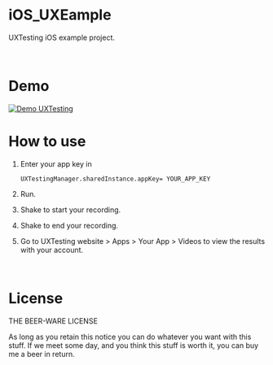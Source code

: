 # iOS_UXEample

UXTesting iOS example project.

<br>

# Demo

[![Demo UXTesting](http://share.gifyoutube.com/KzM3WW.gif)](https://www.youtube.com/watch?v=o56_SBfbk3Q)

# How to use

1. Enter your app key in 



	``UXTestingManager.sharedInstance.appKey= YOUR_APP_KEY ``
 


2. Run.

3. Shake to start your recording.

4. Shake to end your recording. 

5. Go to UXTesting website > Apps > Your App > Videos to view the results with your account.

<br>



# License

THE BEER-WARE LICENSE

As long as you retain this notice you can do whatever you want with this stuff. If we meet some day, and you think this stuff is worth it, you can buy me a beer in return.